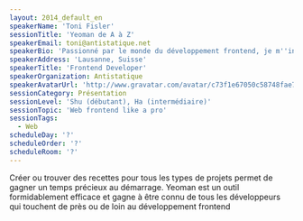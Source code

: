 ```yaml
---
layout: 2014_default_en
speakerName: 'Toni Fisler'
sessionTitle: 'Yeoman de A à Z'
speakerEmail: toni@antistatique.net
speakerBio: 'Passionné par le monde du développement frontend, je m''intéresse tout particulièrement aux nouvelles méthodes nées dans la communauté Javascript. Utilisateur de la stack Bower, Yeoman, Grunt et Gulp depuis plus d''une année j''aimerai vous transmettre ma passion pour l''efficacité de ces outils.'
speakerAddress: 'Lausanne, Suisse'
speakerTitle: 'Frontend Developer'
speakerOrganization: Antistatique
speakerAvatarUrl: 'http://www.gravatar.com/avatar/c73f1e67050c58748fae7114320de7f2?size=200'
sessionCategory: Présentation
sessionLevel: 'Shu (débutant), Ha (intermédiaire)'
sessionTopic: 'Web frontend like a pro'
sessionTags:
  - Web
scheduleDay: '?'
scheduleOrder: '?'
scheduleRoom: '?'
---
```


Créer ou trouver des recettes pour tous les types de projets permet de gagner un temps précieux au démarrage. Yeoman est un outil formidablement efficace et gagne à être connu de tous les développeurs qui touchent de près ou de loin au développement frontend

